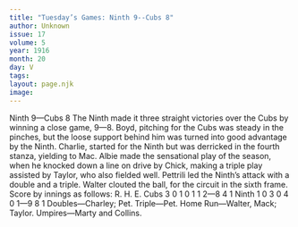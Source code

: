 ```yaml
---
title: "Tuesday’s Games: Ninth 9--Cubs 8"
author: Unknown
issue: 17
volume: 5
year: 1916
month: 20
day: V
tags:
layout: page.njk
image:
---
```

Ninth 9—Cubs 8      The Ninth made it three straight victories over the Cubs by winning a close game, 9—8.   Boyd, pitching for the Cubs was steady in the pinches, but the loose support behind him was turned into good advantage by the Ninth.   Charlie, started for the Ninth but was derricked in the fourth stanza, yielding to Mac.   Albie made the sensational play of the season, when he knocked down a line on drive by Chick, making a triple play assisted by Taylor, who also fielded well.   Pettrili led the Ninth’s attack with a double and a triple. Walter clouted the ball, for the circuit in the sixth frame.   Score by innings as follows:   R. H. E. Cubs 3 0 1 0 1 1 2—8 4 1 Ninth 1 0 3 0 4 0 1—9 8 1   Doubles—Charley; Pet.   Triple—Pet.   Home Run—Walter,   Mack; Taylor.    Umpires—Marty and Collins.   




